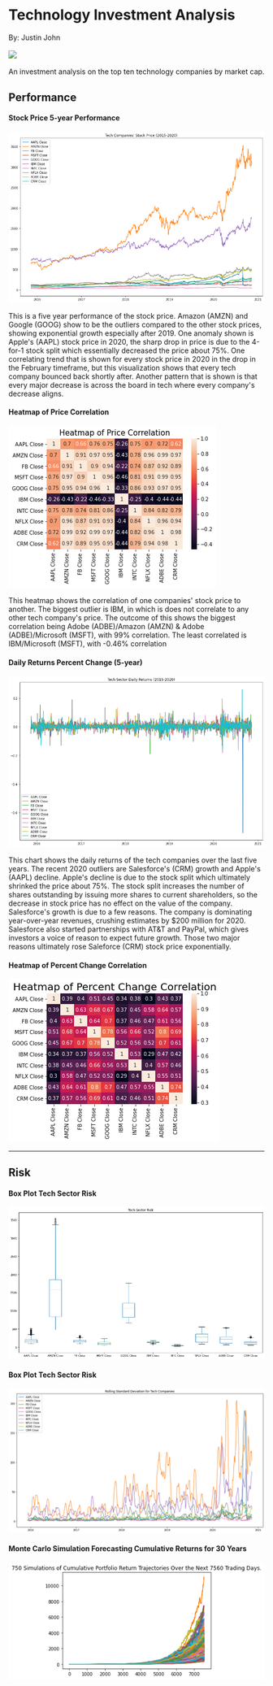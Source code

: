 # Technology Investment Analysis 

By: Justin John

<img src='https://cdn1.expresscomputer.in/wp-content/uploads/2018/12/06112143/Digitisation.jpg' width='600'><sup><sup>

An investment analysis on the top ten technology companies by market cap.

## Performance


#### Stock Price 5-year Performance
![stock price line chart](Resources/stock_price_line_chart.png)<sup><sup>

   This is a five year performance of the stock price. Amazon (AMZN) and Google (GOOG) show to be the outliers compared to the other stock prices, showing exponential growth especially after 2019. One anomaly shown is Apple's (AAPL) stock price in 2020, the sharp drop in price is due to the 4-for-1 stock split which essentially decreased the price about 75%. One correlating trend that is shown for every stock price in 2020 in the drop in the February timeframe, but this visualization shows that every tech company bounced back shortly after. Another pattern that is shown is that every major decrease is across the board in tech where every company's decrease aligns.  

 
#### Heatmap of Price Correlation
![heatmap of price correlation](Resources/heatmap_price_correlation.png)<sup><sup>

This heatmap shows the correlation of one companies' stock price to another. The biggest outlier is IBM, in which is does not correlate to any other tech company's price. The outcome of this shows the biggest correlation being Adobe (ADBE)/Amazon (AMZN) & Adobe (ADBE)/Microsoft (MSFT), with 99% correlation. The least correlated is IBM/Microsoft (MSFT), with -0.46% correlation

  
#### Daily Returns Percent Change (5-year)
![daily returns](Resources/daily_returns.png)<sup><sup>

This chart shows the daily returns of the tech companies over the last five years. The recent 2020 outliers are Salesforce's (CRM) growth and Apple's (AAPL) decline. Apple's decline is due to the stock split which ultimately shrinked the price about 75%. The stock split increases the number of shares outstanding by issuing more shares to current shareholders, so the decrease in stock price has no effect on the value of the company. Salesforce's growth is due to a few reasons. The company is dominating year-over-year revenues, crushing estimates by $200 million for 2020. Salesforce also started partnerships with AT&T and PayPal, which gives investors a voice of reason to expect future growth. Those two major reasons ultimately rose Saleforce (CRM) stock price exponentially. 


#### Heatmap of Percent Change Correlation
![heatmap of pct change correlation](Resources/heatmap_pct_change.png)<sup><sup>
  
  
--------------------  
## Risk



#### Box Plot Tech Sector Risk
![Risk Box Plot](Resources/risk.png)<sup><sup>
  
 
  
#### Box Plot Tech Sector Risk
![Rolling Std Dev](Resources/rolling_std_dev.png)<sup><sup>
  

  
#### Monte Carlo Simulation Forecasting Cumulative Returns for 30 Years
![Monte Carlo Simulation](Resources/monte_carlo_simulation.png)<sup><sup>
  
